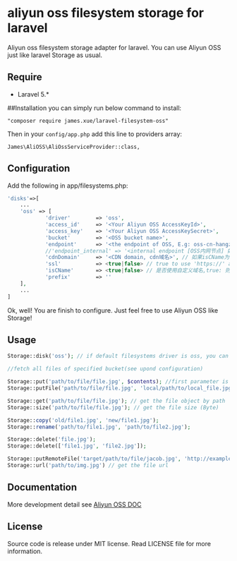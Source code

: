 # aliyun oss filesystem storage for laravel
Aliyun oss filesystem storage adapter for laravel. You can use Aliyun OSS just like laravel Storage as usual.    

## Require
- Laravel 5.*

##Installation
you can simply run below command to install:

    "composer require james.xue/laravel-filesystem-oss"
    
Then in your `config/app.php` add this line to providers array:

```
James\AliOSS\AliOssServiceProvider::class,
```
## Configuration
Add the following in app/filesystems.php:
```php
'disks'=>[
    ...
    'oss' => [
            'driver'        => 'oss',
            'access_id'     => '<Your Aliyun OSS AccessKeyId>',
            'access_key'    => '<Your Aliyun OSS AccessKeySecret>',
            'bucket'        => '<OSS bucket name>',
            'endpoint'      => '<the endpoint of OSS, E.g: oss-cn-hangzhou.aliyuncs.com | custom domain, E.g:img.abc.com>', // OSS 外网节点或自定义外部域名
            //'endpoint_internal' => '<internal endpoint [OSS内网节点] 如：oss-cn-shenzhen-internal.aliyuncs.com>', // 如果为空，则默认使用 endpoint 配置
            'cdnDomain'     => '<CDN domain, cdn域名>', // 如果isCName为true, getUrl会判断cdnDomain是否设定来决定返回的url，如果cdnDomain未设置，则使用endpoint来生成url，否则使用cdn
            'ssl'           => <true|false> // true to use 'https://' and false to use 'http://'. default is false,
            'isCName'       => <true|false> // 是否使用自定义域名,true: 则Storage.url()会使用自定义的cdn或域名生成文件url， false: 则使用外部节点生成url
            'prefix'        => ''
    ],
    ...
]
```

Ok, well! You are finish to configure. Just feel free to use Aliyun OSS like Storage!

## Usage
```php
Storage::disk('oss'); // if default filesystems driver is oss, you can skip this step

//fetch all files of specified bucket(see upond configuration)

Storage::put('path/to/file/file.jpg', $contents); //first parameter is the target file path, second paramter is file content
Storage::putFile('path/to/file/file.jpg', 'local/path/to/local_file.jpg'); // upload file from local path

Storage::get('path/to/file/file.jpg'); // get the file object by path
Storage::size('path/to/file/file.jpg'); // get the file size (Byte)

Storage::copy('old/file1.jpg', 'new/file1.jpg');
Storage::rename('path/to/file1.jpg', 'path/to/file2.jpg');

Storage::delete('file.jpg');
Storage::delete(['file1.jpg', 'file2.jpg']);

Storage::putRemoteFile('target/path/to/file/jacob.jpg', 'http://example.com/jacob.jpg'); //upload remote file to storage by remote url
Storage::url('path/to/img.jpg') // get the file url
```

## Documentation
More development detail see [Aliyun OSS DOC](https://help.aliyun.com/document_detail/32099.html?spm=5176.doc31981.6.335.eqQ9dM)
## License
Source code is release under MIT license. Read LICENSE file for more information.
